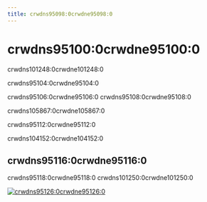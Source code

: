 ```yaml
---
title: crwdns95098:0crwdne95098:0
---
```


# crwdns95100:0crwdne95100:0

<p class="description">crwdns101248:0crwdne101248:0</p>

crwdns95104:0crwdne95104:0

crwdns95106:0crwdne95106:0 crwdns95108:0crwdne95108:0

crwdns105867:0crwdne105867:0

crwdns95112:0crwdne95112:0

crwdns104152:0crwdne104152:0

## crwdns95116:0crwdne95116:0

crwdns95118:0crwdne95118:0 crwdns101250:0crwdne101250:0

<a href="crwdns95122:0crwdne95122:0" data-ga-event-category="premium-themes" data-ga-event-action="click" data-ga-event-label="templates-image"><img src="crwdns95124:0crwdne95124:0" alt="crwdns95126:0crwdne95126:0" /></a>

